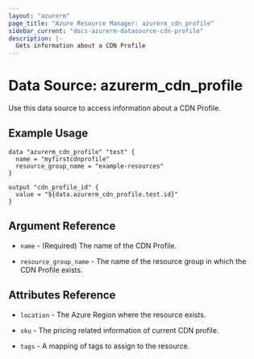 ```yaml
---
layout: "azurerm"
page_title: "Azure Resource Manager: azurerm_cdn_profile"
sidebar_current: "docs-azurerm-datasource-cdn-profile"
description: |-
  Gets information about a CDN Profile
---
```


# Data Source: azurerm_cdn_profile

Use this data source to access information about a CDN Profile.

## Example Usage

```hcl
data "azurerm_cdn_profile" "test" {
  name = "myfirstcdnprofile"
  resource_group_name = "example-resources"
}

output "cdn_profile_id" {
  value = "${data.azurerm_cdn_profile.test.id}"
}
```

## Argument Reference

* `name` - (Required) The name of the CDN Profile.

* `resource_group_name` - The name of the resource group in which the CDN Profile exists.

## Attributes Reference

* `location` - The Azure Region where the resource exists.

* `sku` - The pricing related information of current CDN profile.

* `tags` - A mapping of tags to assign to the resource.
